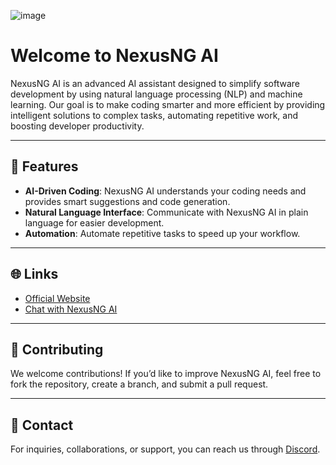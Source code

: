 

![image](https://github.com/user-attachments/assets/355aee1c-6f35-405e-a7ca-54b2a6a10e77)




# Welcome to NexusNG AI

NexusNG AI is an advanced AI assistant designed to simplify software development by using natural language processing (NLP) and machine learning. Our goal is to make coding smarter and more efficient by providing intelligent solutions to complex tasks, automating repetitive work, and boosting developer productivity.

---

## 🚀 Features

- **AI-Driven Coding**: NexusNG AI understands your coding needs and provides smart suggestions and code generation.
- **Natural Language Interface**: Communicate with NexusNG AI in plain language for easier development.
- **Automation**: Automate repetitive tasks to speed up your workflow.

---

## 🌐 Links

- [Official Website](https://nexusng.site/)
- [Chat with NexusNG AI](https://nexusng.de/)

---

## 🤝 Contributing

We welcome contributions! If you’d like to improve NexusNG AI, feel free to fork the repository, create a branch, and submit a pull request.

---

## 🔗 Contact

For inquiries, collaborations, or support, you can reach us through [Discord](https://discord.gg/nexusng).
